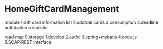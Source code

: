 # HomeGiftCardManagement

module
1.Gift card information list
2.add/del cards
3.consumption
4.deadline notification
5.statistic


road map
0.storage
1.develop
2.authc
3.spring+mybatis
4.node.js
5.SOAP/REST interface
